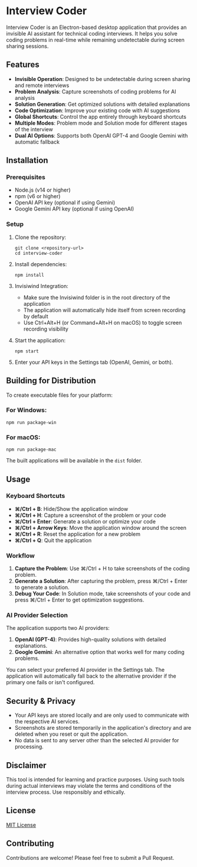 # Interview Coder

Interview Coder is an Electron-based desktop application that provides an invisible AI assistant for technical coding interviews. It helps you solve coding problems in real-time while remaining undetectable during screen sharing sessions.

## Features

- **Invisible Operation**: Designed to be undetectable during screen sharing and remote interviews
- **Problem Analysis**: Capture screenshots of coding problems for AI analysis
- **Solution Generation**: Get optimized solutions with detailed explanations
- **Code Optimization**: Improve your existing code with AI suggestions
- **Global Shortcuts**: Control the app entirely through keyboard shortcuts
- **Multiple Modes**: Problem mode and Solution mode for different stages of the interview
- **Dual AI Options**: Supports both OpenAI GPT-4 and Google Gemini with automatic fallback

## Installation

### Prerequisites

- Node.js (v14 or higher)
- npm (v6 or higher)
- OpenAI API key (optional if using Gemini)
- Google Gemini API key (optional if using OpenAI)

### Setup

1. Clone the repository:
   ```
   git clone <repository-url>
   cd interview-coder
   ```

2. Install dependencies:
   ```
   npm install
   ```

3. Invisiwind Integration:
   - Make sure the Invisiwind folder is in the root directory of the application
   - The application will automatically hide itself from screen recording by default
   - Use Ctrl+Alt+H (or Command+Alt+H on macOS) to toggle screen recording visibility

4. Start the application:
   ```
   npm start
   ```

5. Enter your API keys in the Settings tab (OpenAI, Gemini, or both).

## Building for Distribution

To create executable files for your platform:

### For Windows:
```
npm run package-win
```

### For macOS:
```
npm run package-mac
```

The built applications will be available in the `dist` folder.

## Usage

### Keyboard Shortcuts

- **⌘/Ctrl + B**: Hide/Show the application window
- **⌘/Ctrl + H**: Capture a screenshot of the problem or your code
- **⌘/Ctrl + Enter**: Generate a solution or optimize your code
- **⌘/Ctrl + Arrow Keys**: Move the application window around the screen
- **⌘/Ctrl + R**: Reset the application for a new problem
- **⌘/Ctrl + Q**: Quit the application

### Workflow

1. **Capture the Problem**: Use ⌘/Ctrl + H to take screenshots of the coding problem.
2. **Generate a Solution**: After capturing the problem, press ⌘/Ctrl + Enter to generate a solution.
3. **Debug Your Code**: In Solution mode, take screenshots of your code and press ⌘/Ctrl + Enter to get optimization suggestions.

### AI Provider Selection

The application supports two AI providers:

1. **OpenAI (GPT-4)**: Provides high-quality solutions with detailed explanations.
2. **Google Gemini**: An alternative option that works well for many coding problems.

You can select your preferred AI provider in the Settings tab. The application will automatically fall back to the alternative provider if the primary one fails or isn't configured.

## Security & Privacy

- Your API keys are stored locally and are only used to communicate with the respective AI services.
- Screenshots are stored temporarily in the application's directory and are deleted when you reset or quit the application.
- No data is sent to any server other than the selected AI provider for processing.

## Disclaimer

This tool is intended for learning and practice purposes. Using such tools during actual interviews may violate the terms and conditions of the interview process. Use responsibly and ethically.

## License

[MIT License](LICENSE)

## Contributing

Contributions are welcome! Please feel free to submit a Pull Request.